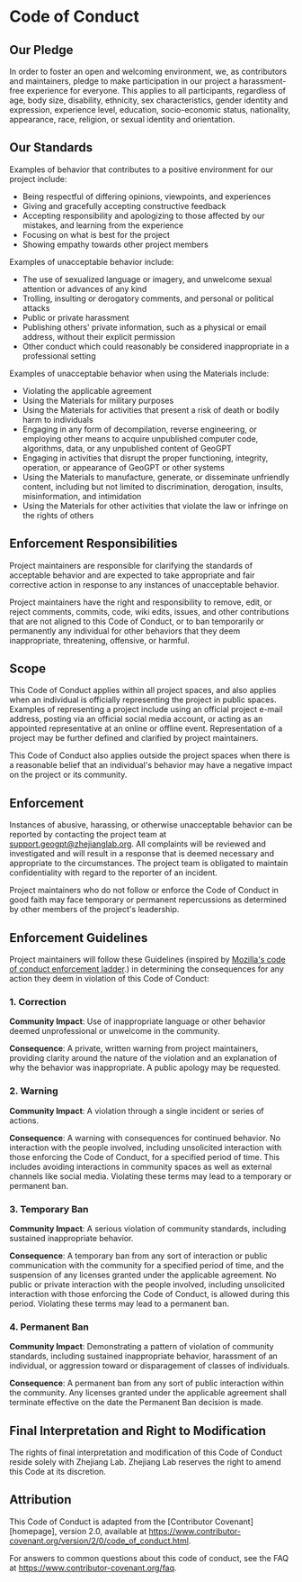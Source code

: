 # Code of Conduct

## Our Pledge

In order to foster an open and welcoming environment, we, as contributors and maintainers, pledge to make participation in our project a harassment-free experience for everyone. This applies to all participants, regardless of age, body size, disability, ethnicity, sex characteristics, gender identity and expression, experience level, education, socio-economic status, nationality, appearance, race, religion, or sexual identity and orientation.



## Our Standards

Examples of behavior that contributes to a positive environment for our project include:

* Being respectful of differing opinions, viewpoints, and experiences
* Giving and gracefully accepting constructive feedback
* Accepting responsibility and apologizing to those affected by our mistakes, and learning from the experience
* Focusing on what is best for the project
* Showing empathy towards other project members

Examples of unacceptable behavior include:

* The use of sexualized language or imagery, and unwelcome sexual attention or advances of any kind
* Trolling, insulting or derogatory comments, and personal or political attacks
* Public or private harassment
* Publishing others' private information, such as a physical or email address, without their explicit permission
* Other conduct which could reasonably be considered inappropriate in a professional setting

Examples of unacceptable behavior when using the Materials include:

* Violating the applicable agreement
* Using the Materials for military purposes
* Using the Materials for activities that present a risk of death or bodily harm to individuals
* Engaging in any form of decompilation, reverse engineering, or employing other means to acquire unpublished computer code, algorithms, data, or any unpublished content of GeoGPT
* Engaging in activities that disrupt the proper functioning, integrity, operation, or appearance of GeoGPT or other systems
* Using the Materials to manufacture, generate, or disseminate unfriendly content, including but not limited to discrimination, derogation, insults, misinformation, and intimidation
* Using the Materials for other activities that violate the law or infringe on the rights of others

## Enforcement Responsibilities

Project maintainers are responsible for clarifying the standards of acceptable behavior and are expected to take appropriate and fair corrective action in response to any instances of unacceptable behavior.

Project maintainers have the right and responsibility to remove, edit, or reject comments, commits, code, wiki edits, issues, and other contributions that are not aligned to this Code of Conduct, or to ban temporarily or permanently any individual for other behaviors that they deem inappropriate, threatening, offensive, or harmful.

## Scope

This Code of Conduct applies within all project spaces, and also applies when an individual is officially representing the project in public spaces. Examples of representing a project include using an official project e-mail address, posting via an official social media account, or acting as an appointed representative at an online or offline event. Representation of a project may be further defined and clarified by project maintainers.

This Code of Conduct also applies outside the project spaces when there is a reasonable belief that an individual's behavior may have a negative impact on the project or its community.

## Enforcement

Instances of abusive, harassing, or otherwise unacceptable behavior can be reported by contacting the project team at support.geogpt@zhejianglab.org. All complaints will be reviewed and investigated and will result in a response that is deemed necessary and appropriate to the circumstances. The project team is obligated to maintain confidentiality with regard to the reporter of an incident. 

Project maintainers who do not follow or enforce the Code of Conduct in good faith may face temporary or permanent repercussions as determined by other members of the project's leadership.

## Enforcement Guidelines

Project maintainers will follow these Guidelines (inspired by [Mozilla's code of conduct
enforcement ladder](https://github.com/mozilla/diversity).) in determining the consequences for any action they deem in violation of this Code of Conduct:

### 1. Correction

**Community Impact**: Use of inappropriate language or other behavior deemed unprofessional or unwelcome in the community.

**Consequence**: A private, written warning from project maintainers, providing clarity around the nature of the violation and an explanation of why the behavior was inappropriate. A public apology may be requested.

### 2. Warning

**Community Impact**: A violation through a single incident or series of actions.

**Consequence**: A warning with consequences for continued behavior. No interaction with the people involved, including unsolicited interaction with those enforcing the Code of Conduct, for a specified period of time. This includes avoiding interactions in community spaces as well as external channels
like social media. Violating these terms may lead to a temporary or permanent ban.

### 3. Temporary Ban

**Community Impact**: A serious violation of community standards, including sustained inappropriate behavior.

**Consequence**: A temporary ban from any sort of interaction or public communication with the community for a specified period of time, and the suspension of any licenses granted under the applicable agreement. No public or private interaction with the people involved, including unsolicited interaction with those enforcing the Code of Conduct, is allowed during this period. Violating these terms may lead to a permanent ban.

### 4. Permanent Ban

**Community Impact**: Demonstrating a pattern of violation of community standards, including sustained inappropriate behavior, harassment of an individual, or aggression toward or disparagement of classes of individuals.

**Consequence**: A permanent ban from any sort of public interaction within the community. Any licenses granted under the applicable agreement shall terminate effective on the date the Permanent Ban decision is made.

## Final Interpretation and Right to Modification

The rights of final interpretation and modification of this Code of Conduct reside solely with Zhejiang Lab. Zhejiang Lab reserves the right to amend this Code at its discretion.


## Attribution

This Code of Conduct is adapted from the [Contributor Covenant][homepage], version 2.0, available at https://www.contributor-covenant.org/version/2/0/code_of_conduct.html.

For answers to common questions about this code of conduct, see the FAQ at https://www.contributor-covenant.org/faq. 
